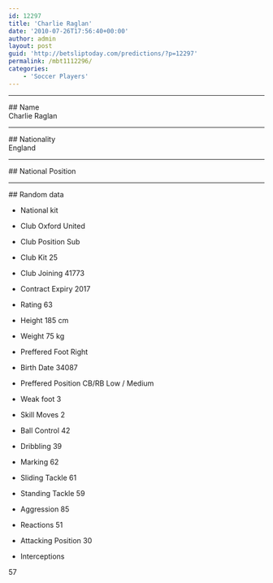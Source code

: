 ```yaml
---
id: 12297
title: 'Charlie Raglan'
date: '2010-07-26T17:56:40+00:00'
author: admin
layout: post
guid: 'http://betsliptoday.com/predictions/?p=12297'
permalink: /mbt1112296/
categories:
    - 'Soccer Players'
---
```


- - - - - -

\## Name  
 Charlie Raglan

- - - - - -

\## Nationality  
 England

- - - - - -

\## National Position

- - - - - -

\## Random data

- National kit
- Club
 Oxford United

- Club Position
 Sub

- Club Kit
 25

- Club Joining
 41773

- Contract Expiry
 2017

- Rating
 63

- Height
 185 cm

- Weight
 75 kg

- Preffered Foot
 Right

- Birth Date
 34087

- Preffered Position
 CB/RB Low / Medium

- Weak foot
 3

- Skill Moves
 2

- Ball Control
 42

- Dribbling
 39

- Marking
 62

- Sliding Tackle
 61

- Standing Tackle
 59

- Aggression
 85

- Reactions
 51

- Attacking Position
 30

- Interceptions

 57